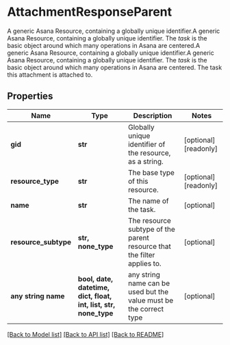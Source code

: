 # AttachmentResponseParent

A generic Asana Resource, containing a globally unique identifier.A generic Asana Resource, containing a globally unique identifier. The *task* is the basic object around which many operations in Asana are centered.A generic Asana Resource, containing a globally unique identifier.A generic Asana Resource, containing a globally unique identifier. The *task* is the basic object around which many operations in Asana are centered. The task this attachment is attached to.

## Properties
Name | Type | Description | Notes
------------ | ------------- | ------------- | -------------
**gid** | **str** | Globally unique identifier of the resource, as a string. | [optional] [readonly] 
**resource_type** | **str** | The base type of this resource. | [optional] [readonly] 
**name** | **str** | The name of the task. | [optional] 
**resource_subtype** | **str, none_type** | The resource subtype of the parent resource that the filter applies to. | [optional] 
**any string name** | **bool, date, datetime, dict, float, int, list, str, none_type** | any string name can be used but the value must be the correct type | [optional]

[[Back to Model list]](../README.md#documentation-for-models) [[Back to API list]](../README.md#documentation-for-api-endpoints) [[Back to README]](../README.md)


